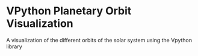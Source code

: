 # VPython Planetary Orbit Visualization
 A visualization of the different orbits of the solar system using the Vpython library
